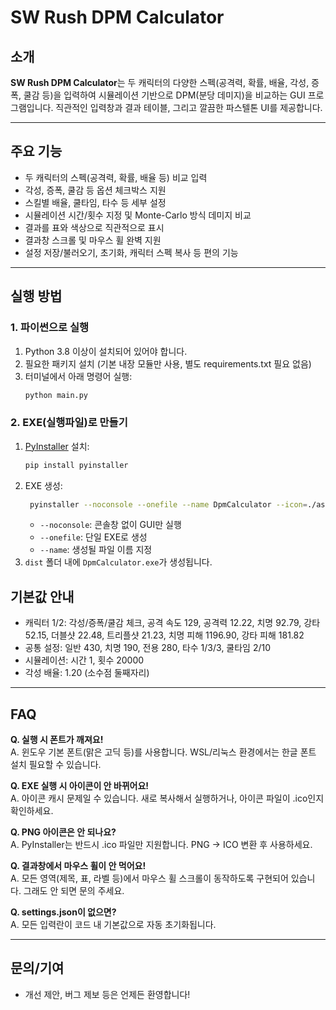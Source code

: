 # SW Rush DPM Calculator

## 소개

**SW Rush DPM Calculator**는 두 캐릭터의 다양한 스펙(공격력, 확률, 배율, 각성, 증폭, 쿨감 등)을 입력하여 시뮬레이션 기반으로 DPM(분당 데미지)을 비교하는 GUI 프로그램입니다. 직관적인 입력창과 결과 테이블, 그리고 깔끔한 파스텔톤 UI를 제공합니다.

---

## 주요 기능
- 두 캐릭터의 스펙(공격력, 확률, 배율 등) 비교 입력
- 각성, 증폭, 쿨감 등 옵션 체크박스 지원
- 스킬별 배율, 쿨타임, 타수 등 세부 설정
- 시뮬레이션 시간/횟수 지정 및 Monte-Carlo 방식 데미지 비교
- 결과를 표와 색상으로 직관적으로 표시
- 결과창 스크롤 및 마우스 휠 완벽 지원
- 설정 저장/불러오기, 초기화, 캐릭터 스펙 복사 등 편의 기능

---

## 실행 방법

### 1. 파이썬으로 실행
1. Python 3.8 이상이 설치되어 있어야 합니다.
2. 필요한 패키지 설치 (기본 내장 모듈만 사용, 별도 requirements.txt 필요 없음)
3. 터미널에서 아래 명령어 실행:
   ```bash
   python main.py
   ```

### 2. EXE(실행파일)로 만들기
1. [PyInstaller](https://pyinstaller.org/) 설치:
   ```bash
   pip install pyinstaller
   ```
2. EXE 생성:
   ```bash
    pyinstaller --noconsole --onefile --name DpmCalculator --icon=./assets/icon.ico main.py
   ```
   - `--noconsole`: 콘솔창 없이 GUI만 실행
   - `--onefile`: 단일 EXE로 생성
   - `--name`: 생성될 파일 이름 지정
3. `dist` 폴더 내에 `DpmCalculator.exe`가 생성됩니다.


## 기본값 안내
- 캐릭터 1/2: 각성/증폭/쿨감 체크, 공격 속도 129, 공격력 12.22, 치명 92.79, 강타 52.15, 더블샷 22.48, 트리플샷 21.23, 치명 피해 1196.90, 강타 피해 181.82
- 공통 설정: 일반 430, 치명 190, 전용 280, 타수 1/3/3, 쿨타임 2/10
- 시뮬레이션: 시간 1, 횟수 20000
- 각성 배율: 1.20 (소수점 둘째자리)

---

## FAQ

**Q. 실행 시 폰트가 깨져요!**  
A. 윈도우 기본 폰트(맑은 고딕 등)를 사용합니다. WSL/리눅스 환경에서는 한글 폰트 설치 필요할 수 있습니다.

**Q. EXE 실행 시 아이콘이 안 바뀌어요!**  
A. 아이콘 캐시 문제일 수 있습니다. 새로 복사해서 실행하거나, 아이콘 파일이 .ico인지 확인하세요.

**Q. PNG 아이콘은 안 되나요?**  
A. PyInstaller는 반드시 .ico 파일만 지원합니다. PNG → ICO 변환 후 사용하세요.

**Q. 결과창에서 마우스 휠이 안 먹어요!**  
A. 모든 영역(제목, 표, 라벨 등)에서 마우스 휠 스크롤이 동작하도록 구현되어 있습니다. 그래도 안 되면 문의 주세요.

**Q. settings.json이 없으면?**  
A. 모든 입력란이 코드 내 기본값으로 자동 초기화됩니다.

---

## 문의/기여
- 개선 제안, 버그 제보 등은 언제든 환영합니다!